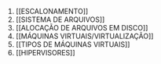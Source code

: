 1. [[ESCALONAMENTO]]
2. [[SISTEMA DE ARQUIVOS]]
3. [[ALOCAÇÃO DE ARQUIVOS EM DISCO]]
4. [[MÁQUINAS VIRTUAIS/VIRTUALIZAÇÃO]]
5. [[TIPOS DE MÁQUINAS VIRTUAIS]]
6. [[HIPERVISORES]]